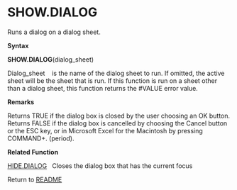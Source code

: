 # SHOW.DIALOG

Runs a dialog on a dialog sheet.

**Syntax**

**SHOW.DIALOG**(dialog\_sheet)

Dialog\_sheet&nbsp;&nbsp;&nbsp;&nbsp;is the name of the dialog sheet to
run. If omitted, the active sheet will be the sheet that is run. If this
function is run on a sheet other than a dialog sheet, this function
returns the \#VALUE error value.

**Remarks**

Returns TRUE if the dialog box is closed by the user choosing an OK
button. Returns FALSE if the dialog box is cancelled by choosing the
Cancel button or the ESC key, or in Microsoft Excel for the Macintosh by
pressing COMMAND+. (period).

**Related Function**

[HIDE.DIALOG](HIDE.DIALOG.md)&nbsp;&nbsp;&nbsp;Closes the dialog box that has the current
focus



Return to [README](README.md)

